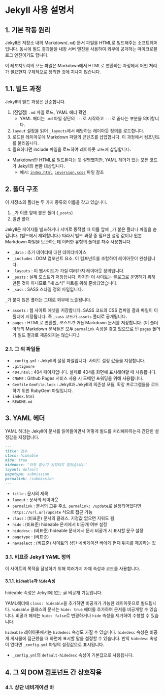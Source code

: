 # Jekyll 사용 설명서

## 1. 기본 작동 원리
Jekyll은 저장소 내의 Markdown(`.md`) 문서 파일을 HTML로 빌드해주는 소프트웨어입니다. 동시에 빌드 결과물을 내장 서버 엔진을 사용하여 외부에 공개하는 마이크로블로그 엔진이기도 합니다.

이 레포지토리의 모든 파일은 Markdown에서 HTML로 변환하는 과정에서 어떤 처리가 필요한지 구체적으로 정의한 것에 지나지 않습니다.

## 1.1. 빌드 과정
Jekyll의 빌드 과정은 단순합니다.

1. (진입점) `.md` 파일 로드, YAML 헤더 확인
   * YAML 헤더는 `.md` 파일 상단의 `---`로 시작하고 `---`로 끝나는 부분을 의미합니다.
2. `layout` 설정을 읽어 `_layouts`에서 해당하는 레이아웃 정의를 로드합니다.
3. 로드된 레이아웃에 Markdown 파일의 콘텐츠를 삽입합니다. 이 과정에서 컴포넌트를 불러옵니다.
4. 필요하다면 include 파일을 로드하여 레이아웃 코드에 삽입합니다.

* Markdown만 HTML로 빌드된다는 듯 설명했지만, YAML 헤더가 있는 모든 코드가 Jekyll의 변환 대상입니다.
   * 예시: [`index.html`](../index.html), [`inversion.scss`](../_sass/inversion.scss) 파일 참조

## 2. 폴더 구조
이 저장소의 폴더는 두 가지 종류의 이름을 갖고 있습니다.  
1. `_`가 이름 앞에 붙은 폴더 (`_posts`)
2. 일반 폴더

Jekyll은 페이지를 빌드하거나 서버로 동작할 때 이름 앞에 `_`가 붙은 폴더나 파일을 숨깁니다. (빌드에서 제외합니다.) 따라서 빌드 과정 중 필요한 설정 값이나 원본 Markdown 파일을 보관하는데 이러한 유형의 폴더를 자주 사용합니다.
* `_data` : 추가 데이터에 대한 데이터베이스
* `_includes` : DOM 컴포넌트 요소. 이 컴포넌트를 조합하여 레이아웃이 완성됩니다.
* `_layouts` : 이 웹사이트가 가질 여러가지 레이아웃 정의입니다.
* `_posts` : 실제 포스트가 저장됩니다. 하지만 이 사이트는 블로그로 운영하기 위해 만든 것이 아니므로 "새 소식" 파트를 위해 준비되었습니다.
* `_sass` : SASS 스타일 정의 파일입니다.

`_`가 붙지 않은 폴더는 그대로 외부에 노출됩니다.
* `assets` : 웹 사이트 에셋을 저장합니다. SASS 코드의 CSS 컴파일 결과 파일이 이 폴더에 저장됩니다. 즉 `_sass` 코드가 `assets` 폴더로 공개됩니다.
* `pages` : HTML로 변환할, _포스트가 아닌_ Markdown 문서를 저장합니다. (이 폴더 아래의 Markdown 문서들은 모두 `permalink` 속성을 갖고 있으므로 빈 `pages` 폴더가 빌드 결과로 제공되지는 않습니다.)

### 2.1. 그 외 파일들
* `_config.yml` : Jekyll의 설정 파일입니다. 사이트 설정 값들을 지정합니다.
* `.gitignore`
* `404.html` : 404 페이지입니다. 실제로 404를 화면에 표시해야할 때 사용됩니다.
* `CNAME` : Github Pages 서비스 사용 시 도메인 포워딩을 위해 사용됩니다.
* `Gemfile` `Gemfile.lock` : Jekyll과 Jekyll의 의존성 모듈, 확장 프로그램들을 로드하기 위한 RubyGem 파일입니다.
* `index.html`
* `README.md`

## 3. YAML 헤더
YAML 헤더는 Jekyll이 문서를 읽어들이면서 어떻게 빌드를 처리해야하는지 간단한 설정값을 지정합니다.

```md
---
title: 접수
class: hideable
hide: true
hidedesc: "아직 접수가 시작되지 않았습니다."
layout: default
pagetype: submission
permalink: /submission
---
```

* `title` : 문서의 제목
* `layout` : 문서의 레이아웃
* `permalink` : 문서의 고유 주소. `permalink: /update`로 설정되어있다면 `https://url.url/update` 식으로 접근 가능
* `class` : (비표준) 문서의 클래스. 지정값 없으면 지워도 됨
* `hide` : (비표준) hideable 문서에서 비공개 여부 설정
* `hidedesc` : (비표준) hideable 문서에서 문서 비공개 시 표시할 문구 설정
* `pagetype` : (비표준) 
* `navselect` : (비표준) 사이트의 상단 네비게이션 바에게 현재 위치를 제공하는 값

### 3.1. 비표준 Jekyll YAML 정의
이 사이트의 목적을 달성하기 위해 여러가지 자체 속성과 코드를 사용합니다.  

#### 3.1.1. `hideable`과 `hide`속성
hideable 속성은 Jekyll에 없는 글 비공개 기능입니다.

YAML헤더에 `class: hideable`을 추가하면 비공개가 가능한 레이아웃으로 빌드됩니다. `hideable` 클래스의 문서는 `hide: true` 헤더를 추가하여 문서를 비공개할 수 있습니다. 비공개 해제는 `hide: false`로 변경하거나 `hide` 속성을 제거하여 수행할 수 있습니다.

`hideable` 레이아웃에서는 `hidedesc` 속성도 가질 수 있습니다. `hidedesc` 속성은 비공개 게시물에 접근했을 때 화면에 표시할 말을 설정할 수 있습니다. 만약 `hidedesc` 속성이 없다면 `_config.yml` 파일의 설정값으로 표시됩니다.
* `_config.yml`의 `default-hidedesc` 속성이 기본값으로 사용됩니다.

## 4. 그 외 DOM 컴포넌트 간 상호작용
### 4.1. 상단 네비게이션 바

